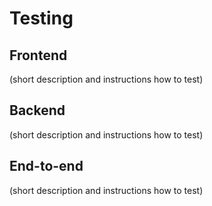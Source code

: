 # Testing

## Frontend

(short description and instructions how to test)

## Backend

(short description and instructions how to test)

## End-to-end

(short description and instructions how to test)
